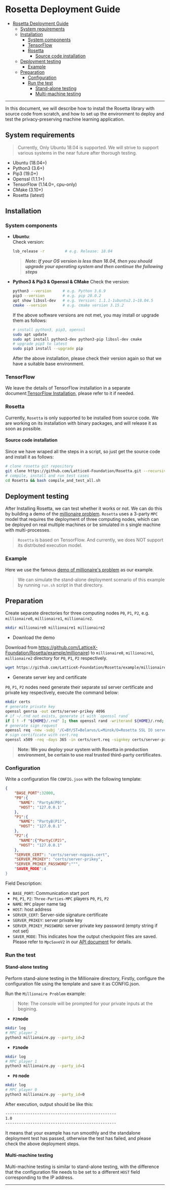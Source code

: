 # Rosetta Deployment Guide
- [Rosetta Deployment Guide](#rosetta-deployment-guide)
  - [System requirements](#system-requirements)
  - [Installation](#installation)
    - [System components](#system-components)
    - [TensorFlow](#tensorflow)
    - [Rosetta](#rosetta)
      - [Source code installation](#source-code-installation)
  - [Deployment testing](#deployment-testing)
    - [Example](#example)
  - [Preparation](#preparation)
    - [Configuration](#configuration)
    - [Run the test](#run-the-test)
      - [Stand-alone testing](#stand-alone-testing)
      - [Multi-machine testing](#multi-machine-testing)

----

In this document, we will describe how to install the Rosetta library with source code from scratch, and how to set up the environment to deploy and test the privacy-preserving machine learning application.

## System requirements

> Currently, Only Ubuntu 18.04 is supported. We will strive to support various systems in the near future after thorough testing.

- Ubuntu (18.04=)
- Python3 (3.6+)
- Pip3 (19.0+)
- Openssl (1.1.1+)
- TensorFlow (1.14.0=, cpu-only)
- CMake (3.10+)
- Rosetta (latest)

## Installation

### System components

- **Ubuntu**:   
  Check version: 

  ```sh
  lsb_release -r         # e.g. Release: 18.04
  ```
  
  > ***Note: If your OS version is less than 18.04, then you should upgrade your operating system and then continue the following  steps***

- **Python3 & Pip3 & Openssl & CMake**
  Check the version:   

  ```sh
  python3 --version     # e.g. Python 3.6.9
  pip3 --version        # e.g. pip 20.0.2
  apt show libssl-dev   # e.g. Version: 1.1.1-1ubuntu2.1~18.04.5
  cmake --version       # e.g. cmake version 3.15.2
  ```

  If the above software versions are not met, you may install or upgrade them as follows: 
  ```sh
  # install python3, pip3, openssl
  sudo apt update
  sudo apt install python3-dev python3-pip libssl-dev cmake
  # upgrade pip3 to latest 
  sudo pip3 install --upgrade pip
  ```

  After the above installation, please check their version again so that we have a suitable base environment.

### TensorFlow

We leave the details of TensorFlow installation in a separate document:[TensorFlow Installation][tensorflow-install], please refer to it if needed.

### Rosetta

Currently, `Rosetta` is only supported to be installed from source code. We are working on its installation with binary packages, and  will release it as soon as possible.

#### Source code installation

Since we have wraped all the steps in a script, so just get the source code and install it as follows:

```bash
# clone rosetta git repository
git clone https://github.com/LatticeX-Foundation/Rosetta.git --recursive
# compile, install and run test cases
cd Rosetta && bash compile_and_test_all.sh
````

## Deployment testing

After Installing Rosetta, we can test whether it works or not. We can do this by building a demo of the [millionaire problem][millionaire-problem]. `Rosetta` uses a 3-party `MPC` model that requires the deployment of three computing nodes, which can be deployed on real multiple machines or be simulated in s single machine with multi-processes.

> `Rosetta` is based on TensorFlow. And currently, we does NOT support its distrbuted execution model.

### Example

Here we use the famous [demo of millionaire's problem][millionaire-example] as our example.


> We can simulate the stand-alone deployment scenario of this example by running `run.sh` script in that directory.

## Preparation

Create separate directories for three computing nodes `P0`, `P1`, `P2`, e.g. `millionaire0`, `millionaire1`, `millionaire2`. 
```bash
mkdir millionaire0 millionaire1 millionaire2
````
- Download the demo

Download from https://github.com/LatticeX-Foundation/Rosetta/example/millionaire) to `millionaire0`, `millionaire1`, `millionaire2` directory for `P0`, `P1`, `P2` respectively.

```bash
wget https://github.com/LatticeX-Foundation/Rosetta/example/millionaire/millionaire.py
```

- Generate server key and certificate

`P0`, `P1`, `P2` nodes need generate their separate ssl server certificate and private key respectively, execute the command below: 

```bash
mkdir certs
# generate private key
openssl genrsa -out certs/server-prikey 4096
# if ~/.rnd not exists, generate it with `openssl rand`
if [ ! -f "${HOME}/.rnd" ]; then openssl rand -writerand ${HOME}/.rnd; fi
# generate sign request
openssl req -new -subj '/C=BY/ST=Belarus/L=Minsk/O=Rosetta SSL IO server/OU=Rosetta server unit/CN=server' -key certs/server-prikey -out certs/cert.req
# sign certificate with cert.req
openssl x509 -req -days 365 -in certs/cert.req -signkey certs/server-prikey -out certs/server-nopass.cer
```

> **Note: We you deploy your system with Rosetta in production environment, be certain to use real trusted third-party certificates.**

### Configuration

Write a configuration file `CONFIG.json` with the following template: 
```json
{
    "BASE_PORT":32000,
    "P0":{
      "NAME": "PartyA(P0)",
      "HOST": "127.0.0.1"
    },   
    "P1":{
      "NAME": "PartyB(P1)",
      "HOST": "127.0.0.1"
    },   
    "P2":{
      "NAME":{"PartyC(P2)",
      "HOST": "127.0.0.1"
    },
    "SERVER_CERT": "certs/server-nopass.cert",
    "SERVER_PRIKEY": "certs/server-prikey",
    "SERVER_PRIKEY_PASSWORD":""",
    "SAVER_MODE":4
}
````
Field Description: 
- `BASE_PORT`: Communication start port
- `P0`, `P1`, `P2`: `Three-Parties-MPC` players `P0`, `P1`, `P2`
- `NAME`: `MPC` player name tag
- `HOST`: host address
- `SERVER_CERT`: Server-side signature certificate
- `SERVER_PRIKEY`: server private key
- `SERVER_PRIKEY_PASSWORD`: server private key password (empty string if not set)
- `SAVER_MODE`: This indicates how the output checkpoint files are saved. Please refer to `MpcSaveV2` in our [API document](./API_DOC.md) for details.


### Run the test

#### Stand-alone testing

Perform stand-alone testing in the Millionaire directory, Firstly, configure the configuration file using the template and save it as CONFIG.json.

Run the `Millionaire Problem` example:

> Note: The console will be prompted for your private inputs at the begining.

- **`P2`node**

```bash
mkdir log
# MPC player 2
python3 millionaire.py --party_id=2
````
- **`P1`node**

```bash
mkdir log
# MPC player 1
python3 millionaire.py --party_id=1
````
- **`P0` node**

```bash
mkdir log
# MPC player 0
python3 millionaire.py --party_id=0
````

After execution, output should be like this: 
```bash
-------------------------------------------------
1.0
-------------------------------------------------
````

It means that your example has run smoothly and the standalone deployment test has passed, otherwise the test has failed, and please check the above deployment steps.


#### Multi-machine testing

Multi-machine testing is similar to stand-alone testing, with the difference that the configuration file needs to be set to a different `HOST` field corresponding to the IP address.


-----

[tensorFlow-install]:TENSORFLOW_INSTALL.md
[millionaire-problem]:https://en.wikipedia.org/wiki/Yao%27s_Millionaires%27_Problem
[millionaire-example]:../example/millionaire/millionaire.py
[tutorials]:TUTORIALS.md
